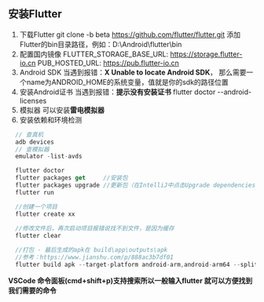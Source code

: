 ## 安装Flutter
1. 下载Flutter
  git clone -b beta https://github.com/flutter/flutter.git
  添加Flutter的bin目录路径，例如：D:\Android\flutter\bin
1. 配置国内镜像
  FLUTTER_STORAGE_BASE_URL: https://storage.flutter-io.cn
  PUB_HOSTED_URL: https://pub.flutter-io.cn
1. Android SDK
  当遇到报错：**X Unable to locate Android SDK**，
  那么需要一个name为ANDROID_HOME的系统变量，值就是你的sdk的路径位置
1. 安装Android证书
  当遇到报错：**提示没有安装证书**
  flutter doctor --android-licenses
1. 模拟器 可以安装**雷电模拟器**
1. 安装依赖和环境检测
```js
  // 查真机
  adb devices
  // 查模拟器
  emulator -list-avds

  flutter doctor
  flutter packages get     //安装包
  flutter packages upgrade //更新包（在IntelliJ中点击Upgrade dependencies）
  flutter run

  //创建一个项目
  flutter create xx
  
  //修改文件后，再次启动项目报错说找不到文件，是因为缓存
  flutter clear

  //打包 - 最后生成的apk在 build\app\outputs\apk
  //参考：https://www.jianshu.com/p/888ac3b7df01
  flutter build apk --target-platform android-arm,android-arm64 --split-per-abi
```

**VSCode 命令面板(cmd+shift+p)支持搜索所以一般输入flutter 就可以方便找到我们需要的命令**